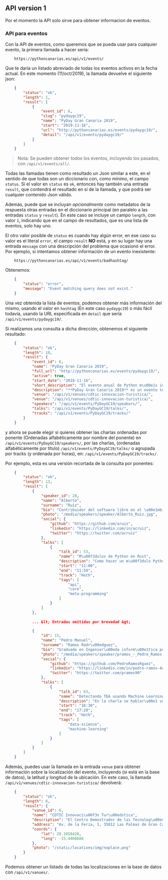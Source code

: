 ## API version 1

Por el momento la API solo sirve para obtener informacion de eventos.

### API para eventos

Con la API de eventos, como queremos que se pueda usar para cualquier evento, la primera llamada a
hacer sería:

```
    https://pythoncanarias.es/api/v1/events/
```

Que te daría un listado abreviado de todas los eventos activos en la fecha actual. En este momento
(11/oct/2019), la llamada devuelve el siguiente json:

```JSON
    {
        "status": "ok",
        "length": 1,
        "result": [
            {
                "event_id": 6,
                "slug": "pydaygc19",
                "name": "PyDay Gran Canaria 2019",
                "start": "2019-11-16",
                "url": "http://pythoncanarias.es/events/pydaygc19/",
                "detail": "/api/v1/events/pydaygc19/"
            }
        ]
    }
```

> Nota: Se pueden obtener _todos_ los eventos, incluyendo los pasados, con `/api/v1/events/all/`.

Todas las llamadas tienen como resultado un Json similar a este, en el sentido de que todas son un
diccionario con, como mínimo, el campo `status`. Si el valor en `status` es `ok`, entonces hay
también una entrada `result`, que contendrá el resultado en sí de la llamada, y que podrá ser
cualquier contenido Json válido.

Además, puede que se incluyan _opcionalmente_ como metadatos de la respuesta otras entradas en el
diccionario principal (en paralelo a las entradas `status` y `result`). En este caso se incluye un
campo `length`, con valor `1`, indicando que en el campo de resultados, que es una lista de
eventos, solo hay uno.

El otro valor posible de `status` es cuando hay algún error, en ese caso su valor es el literal
`error`, el campo `result` **NO** está, y en su lugar hay una entrada `message` con una descripción
del problema que ocasionó el error. Por ejemplo, si intentamos obtener información de un evento
inexistente:

```
    https://pythoncanarias.es/api/v1/events/badhashtag/
```

Obtenemos:

```JSON
    {
        "status": "error",
        "message": "Event matching query does not exist."
    }
```

Una vez obtenida la lista de eventos, podemos obtener más información del mismo, usando el valor
en `hashtag` (En este caso `pydaygc19`) o más fácil todavía, usando la URL especificada en
`detail` que sería `/api/v1/events/pydaygc19/`.

Si realizamos una consulta a dicha dirección, obtenemos el siguiente resultado:

```JSON
    {
        "status": "ok",
        "length": 10,
        "result": {
            "event_id": 6,
            "name": "PyDay Gran Canaria 2019",
            "full_url": "http://pythoncanarias.es/events/pydaygc19/",
            "active": true,
            "start_date": "2019-11-16",
            "short_description": "El evento anual de Python m\u00e1s importante que se celebra en Canarias",
            "description": "**PyDay Gran Canaria 2019** es un evento tecnol\u00f3gico organizado por la asociaci\u00f3n [Python Canarias](https://pythoncanarias.es) cuyo principal objetivo es *promover el uso del lenguaje de programaci\u00f3n Python y servir como punto de encuentro de todas aquellas personas interesadas en el mismo*.\r\n\r\nEste evento no ser\u00eda posible sin la inestimable ayuda de la [SPEGC](https://www.spegc.org/formacion-y-eventos/pyday-gran-canaria-2019/) (Sociedad de Promoci\u00f3n Econ\u00f3mica de Gran Canaria) a quien agradecemos especialmente su colaboraci\u00f3n.",
            "venue": "/api/v1/venues/cdtic-innovacion-turistica/",
            "venue": "/api/v1/venues/cdtic-innovacion-turistica/",
            "speakers": "/api/v1/events/PyDayGC19/speakers/",
            "talks": "/api/v1/events/PyDayGC19/talks/",
            "tracks": "/api/v1/events/PyDayGC19/tracks/"
        }
    }
```

y ahora se puede elegir si quieres obtener las charlas ordenadas por ponente (Ordenadas
alfabéticamente por nombre del ponente) en `/api/v1/events/PyDayGC19/speakers/`, por las charlas,
(ordenadas alfabéticamente por título) `/api/v1/events/PyDayGC19/talks/` o agrupada por tracks (y
ordenada por horas), en: `/api/v1/events/PyDayGC19/tracks/`.

Por ejemplo, esta es una versión recortada de la consulta por ponentes:

```JSON
    {
        "status": "ok",
        "length": 13,
        "result": [
            {
                "speaker_id": 28,
                "name": "Alberto",
                "surname": "Ruiz",
                "bio": "Contribuidor del software libre en el \u00e1mbito de GNOME y el escritorio libre durante los \u00faltimos 15 a\u00f1os.\r\nActualmente trabajo en Red Hat como director del equipo de habilitamiento de hardware para portatiles y el stack UEFI y de gesti\u00f3n de arranque para RHEL.",
                "photo": "/media/speakers/speaker/Alberto_Ruiz.jpg",
                "social": {
                    "github": "https://github.com/aruiz",
                    "linkedin": "https://linkedin.com/in/acruiz",
                    "twitter": "https://twitter.com/acruiz"
                },
                "talks": [
                    {
                        "talk_id": 53,
                        "name": "M\u00f3dulos de Python en Rust",
                        "description": "Como hacer un m\u00f3dulo Python usando la API de CPython desde Rust para acelerar c\u00f3digo o acceder a funcionalidades disponibles en Rust.",
                        "start": "11:00",
                        "end": "11:50",
                        "track": "Hoth",
                        "tags": [
                            "api",
                            "core",
                            "meta-programming"
                        ]
                    }
                ]
            },
            
            ... &lt; Entradas omitidas por brevedad &gt;

            {
                "id": 15,
                "name": "Pedro Manuel",
                "surname": "Ramos Rodr\u00edguez",
                "bio": "Graduado en Ingenier\u00eda inform\u00e1tica por la ULL. Full stack developer en Edosoft Factory. Amante de la tecnolog\u00eda y de la ciencia. Curioso por naturaleza y siempre con ganas de aprender. Apasionado de la visualizaci\u00f3n de datos y de la ciencia de datos donde cada d\u00eda intenta aprender m\u00e1s sobre el tema.",
                "photo": "/media/speakers/speaker/pramos_-_Pedro_Ramos.png",
                "social": {
                    "github": "https://github.com/PedroRamosRguez",
                    "linkedin": "https://linkedin.com/in/pedro-ramos-4a5a41135",
                    "twitter": "https://twitter.com/pramos90"
                },
                "talks": [
                    {
                        "talk_id": 63,
                        "name": "Detectando TEA usando Machine Learning",
                        "description": "En la charla se hablar\u00e1 sobre un modelo realizado para la detecci\u00f3n del Trastorno Espectro Autista utilizando algoritmos de machine learning. El objetivo de esta charla, es mostrar que gracias a este tipo de t\u00e9cnicas, es posible ayudar a terapeutas que traten este tipo de trastornos a corroborar sus datos con los del modelo.",
                        "start": "16:30",
                        "end": "17:20",
                        "track": "Hoth",
                        "tags": [
                            "data-science",
                            "machine-learning"
                        ]
                    }
                ]
            }
        ]
    }
```

Además, puedes usar la llamada en la entrada `venue` para obtener información sobre la localización
del evento, incluyendo (si está en la base de datos), la latitud y longitud de la
ubicación. En este caso, la llamada `/api/v1/venues/cdtic-innovacion-turistica/` devolverá:

```JSON
    {
        "status": "ok",
        "length": 6,
        "result": {
            "vanue_id": 6,
            "name": "CDTIC Innovaci\u00f3n Tur\u00edstica",
            "description": "El Centro Demostrador de las Tecnolog\u00edas de la Informaci\u00f3n y la Comunicaci\u00f3n para la Innovaci\u00f3n Tur\u00edstica (CDTIC Innovaci\u00f3n Tur\u00edstica) facilita a la sociedad local y a las empresas tur\u00edsticas el conocimiento y la adopci\u00f3n de las TIC a trav\u00e9s de diversas actividades.\r\n\r\nSe encuentra dentro del Recinto Ferial (Feria del Atl\u00e1ntico).",
            "address": "Av. de la Feria, 1, 35012 Las Palmas de Gran Canaria, Las Palmas",
            "coords": {
                "lat": 28.1058428,
                "long": -15.4466688
            },
            "photo": "/static/locations/img/noplace.png"
        }
    }
```

Podemos obtener un listado de todas las localizaciones en la base de datos con `/api/v1/vanues/`.


